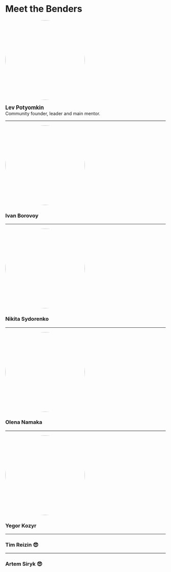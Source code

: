 
Meet the Benders
========

<img width=250px style="border-radius: 50%" 
src=https://forkbenders.xyz/images/lyova.jpg>

<b style="font-size: 1.2em">Lev Potyomkin</b><br>
Community founder, leader and main mentor.

---

<img width=250px style="border-radius: 50%"
src=https://forkbenders.xyz/images/vanya.jpg>

### Ivan Borovoy

---

<img width=250px style="border-radius: 50%"
src=https://forkbenders.xyz/images/sidor.jpg>

### Nikita Sydorenko

--- 

<img width=250px style="border-radius: 50%"
src=https://forkbenders.xyz/images/olenka.jpg>

### Olena Namaka

---

<img width=250px style="border-radius: 50%"
src=https://forkbenders.xyz/images/egor.jpg>

### Yegor Kozyr

---

### Tim Reizin 😎

---

### Artem Siryk 😎

<!--stackedit_data:
eyJoaXN0b3J5IjpbMTM4NzI5NTIxMSw1NjU3OTQ4MTEsLTUxNj
c1MjA0XX0=
-->